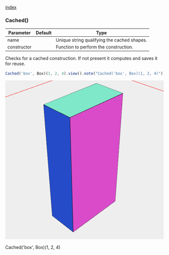 [index](../../nb/api/index.md)
### Cached()
Parameter|Default|Type
---|---|---
name||Unique string qualifying the cached shapes.
constructor||Function to perform the construction.

Checks for a cached construction. If not present it computes and saves it for reuse.

```JavaScript
Cached('box', Box)(1, 2, 4).view().note("Cached('box', Box)(1, 2, 4)");
```

![Image](Cached.md.$2.png)

Cached('box', Box)(1, 2, 4)
